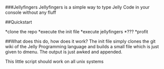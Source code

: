 ###Jellyfingers
Jellyfingers is a simple way to type Jelly Code in your console without any fluff

##Quickstart

*clone the repo
*execute the init file
*execute jellyfingers
*???
*profit

##What does this do, how does it work?
The init file simply clones the git wiki of the Jelly Programming language and builds a small file which is just given to dmenu.
The output is just awked and appended.

This little script should work on all unix systems
